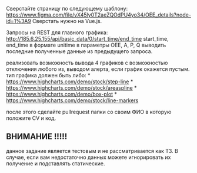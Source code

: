 Сверстайте страницу по следующему шаблону:
https://www.figma.com/file/vX45ly0T2aeZQOdPU4yo34/OEE_details?node-id=1%3A9
Сверстать нужно на Vue.js. 

Запросы на REST для главного графика: 
http://185.6.25.155/api/basic_data/0/start_time/end_time
start_time, end_time в формате unitime
в параметры OEE, A, P, Q выводить последние полученные данные из предыдущего запроса.

реализовать возможность вывода 4 графиков с возможностью отключения любого из, выводом алерта, если график окажется пустым.
тип графика должен быть либо:
	* 
https://www.highcharts.com/demo/stock/step-line
	* 
https://www.highcharts.com/demo/stock/areaspline
	* 
https://www.highcharts.com/demo/box-plot
	* 
https://www.highcharts.com/demo/stock/line-markers




после этого сделайте pullrequest папки со своим ФИО в которую положите CV и код.


## ВНИМАНИЕ !!!!!
данное задание является тестовым и не рассматривается как ТЗ.
В случае, если вам недостаточно данных можете игнорировать их получение и подставлять статические.
